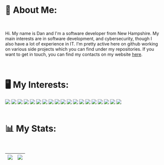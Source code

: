 # <b>🙂 About Me:</b>

<br>

<p>
Hi. My name is Dan and I'm a software developer from New Hampshire. My main interests are in software development, and cybersecurity, though I also have a lot of experience in IT. I'm pretty active here on github working on various side projects which you can find under my repositories. If you want to get in touch, you can find my contacts on my website <a href="https://dan.sbs">here</a>.  
</p>

<br />

# <b>🖥️ My Interests:</b>

<div>
  <img src="https://img.shields.io/badge/Java-ED8B00?style=for-the-badge&logo=oracle&logoColor=white"/>
  <img src="https://img.shields.io/badge/C-888999?logo=c&logoColor=fff&style=for-the-badge">
  <img src="https://img.shields.io/badge/python-3670A0?style=for-the-badge&logo=python&logoColor=white"/>
  <img src="https://img.shields.io/badge/JavaScript-F7DF1E?style=for-the-badge&logo=javascript&logoColor=black">
  <img src="https://img.shields.io/badge/TypeScript-3178C6?logo=typescript&logoColor=fff&style=for-the-badge">
  <img src="https://img.shields.io/badge/HTML5-E34F26?style=for-the-badge&logo=html5&logoColor=white">
  <img src="https://img.shields.io/badge/CSS3-1572B6?style=for-the-badge&logo=css3&logoColor=white">

  <img src="https://img.shields.io/badge/Vue.js-4FC08D?logo=vuedotjs&logoColor=fff&style=for-the-badge">
  <img src="https://img.shields.io/badge/React-61DAFB?logo=react&logoColor=000&style=for-the-badge">
  <img src="https://img.shields.io/badge/Express.js-212121?logo=express&logoColor=fff&style=for-the-badge">
  <img src="https://img.shields.io/badge/Node.js-5FA04E?logo=nodedotjs&logoColor=fff&style=for-the-badge">
  <img src="https://img.shields.io/badge/Webpack-1D71A2?logo=webpack&logoColor=fff&style=for-the-badge">
  <img src="https://img.shields.io/badge/Tailwind-06B6D4?logo=tailwindcss&logoColor=fff&style=for-the-badge">
  <img src="https://img.shields.io/badge/Sass-C69?logo=sass&logoColor=fff&style=for-the-badge">
  <img src="https://img.shields.io/badge/MySQL-006C84?logo=mysql&logoColor=fff&style=for-the-badge">
  <img src="https://img.shields.io/badge/PostgreSQL-4169E1?logo=postgresql&logoColor=fff&style=for-the-badge">

  <img src="https://img.shields.io/badge/AWS-F90?logo=amazon&logoColor=fff&style=for-the-badge">
  <img src="https://img.shields.io/badge/Docker-2496ED?logo=docker&logoColor=fff&style=for-the-badge">
  <img src="https://img.shields.io/badge/Bash-3f3f3f?logo=gnubash&logoColor=fff&style=for-the-badge">
</div>

<br />

# <b>📊 My Stats:</b>


<br/>

<div align="center">
  
| <a href="https://github.com/dmccrthy"><img align="center" src="https://github-readme-stats.vercel.app/api?username=dmccrthy&show_icons=true&hide_border=true&include_all_commits=true&theme=github_dark_dimmed" /></a> | <a href="https://github.com/dmccrthy"><img align="center" src="https://github-readme-stats.vercel.app/api/top-langs/?username=dmccrthy&layout=compact&langs_count=10&hide_border=true&theme=github_dark_dimmed" /></a> |
| ------------- | ------------- |

</div>



<!---
dmccrthy/dmccrthy is a ✨ special ✨ repository because its `README.md` (this file) appears on your GitHub profile.
You can click the Preview link to take a look at your changes.
--->
